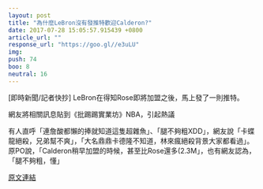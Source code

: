 ```yaml
---
layout: post
title: "為什麼LeBron沒有發推特歡迎Calderon?"
date: 2017-07-28 15:05:57.915439 +0800
article_url: ""
response_url: "https://goo.gl//e3uLU"
img: 
push: 74
boo: 8
neutral: 16
---
```


[即時新聞/記者快抄] LeBron在得知Rose即將加盟之後，馬上發了一則推特。

網友將相關訊息貼到《批踢踢實業坊》NBA，引起熱議

有人直呼「連詹酸都懶的捧就知道這隻超雜魚」、「腿不夠粗XDD」，網友說「卡蝶龍絕殺，兄弟幫不爽」，「大名鼎鼎卡德隆不知道，林來瘋絕殺背景大家都看過」。原PO說，「Calderon稍早加盟的時候，甚至比Rose還多(2.3M」，也有網友認為，「腿不夠粗，懂」

<a href = "https://www.ptt.cc/bbs/NBA/M.1501045476.A.995.html">原文連結</a>

